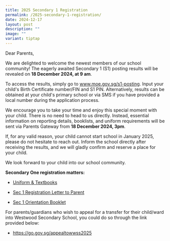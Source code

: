 ```yaml
---
title: 2025 Secondary 1 Registration
permalink: /2025-secondary-1-registration/
date: 2024-12-17
layout: post
description: ""
image: ""
variant: tiptap
---
```

<p>Dear Parents,</p>
<p>We are delighted to welcome the newest members of our school community!
The eagerly awaited Secondary 1 (S1) posting results will be revealed on <strong>18 December 2024, at 9 am</strong>.</p>
<p>To access the results, simply go to <a href="http://www.moe.gov.sg/s1-posting" rel="noopener noreferrer nofollow" target="_blank"><u>www.moe.gov.sg/s1-posting</u></a>.
Input your child's Birth Certificate number/FIN and S1 PIN. Alternatively,
results can be obtained at your child's primary school or via SMS if you
have provided a local number during the application process.</p>
<p>We encourage you to take your time and enjoy this special moment with
your child. There is no need to head to us directly. Instead, essential
information on reporting details, booklists, and uniform requirements will
be sent via Parents Gateway from <strong>18 December 2024, 3pm</strong>.&nbsp;</p>
<p>If, for any valid reason, your child cannot start school in January 2025,
please do not hesitate to reach out. Inform the school directly after receiving
the results, and we will gladly confirm and reserve a place for your child.</p>
<p>We look forward to your child into our school community.</p>
<p><strong>Secondary One registration matters:</strong>
</p>
<ul data-tight="true" class="tight">
<li>
<p><a href="https://www.westwoodsec.moe.edu.sg/administration/service-providers/" rel="noopener noreferrer nofollow" target="_blank">Uniform &amp; Textbooks</a>
</p>
</li>
<li>
<p><a href="https://drive.google.com/file/d/199UWpC07iMyeftDm0gTyXdM8z5LSs8Yq/view?usp=drive_link" rel="noopener nofollow" target="_blank">Sec 1 Registration Letter to Parent</a>
</p>
</li>
<li>
<p><a href="https://drive.google.com/file/d/1ihglCIXPuRDPW3AHUhnk4aXkouTRod8y/view?usp=drive_link" rel="noopener nofollow" target="_blank">Sec 1 Orientation Booklet</a>
</p>
</li>
</ul>
<p>For parents/guardians who wish to appeal for a transfer for their child/ward
into Westwood Secondary School, you could do so through the link provided
below:</p>
<ul data-tight="true" class="tight">
<li>
<p><a href="https://go.gov.sg/appealtowwss2025" rel="noopener nofollow" target="_blank">https://go.gov.sg/appealtowwss2025</a>
</p>
</li>
</ul>
<p></p>